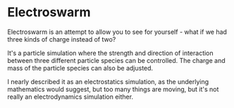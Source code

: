 # Electroswarm

Electroswarm is an attempt to allow you to see for yourself - what if we had three kinds of charge instead of two?

It's a particle simulation where the strength and direction of interaction between three different particle species can be controlled.
The charge and mass of the particle species can also be adjusted.

I nearly described it as an electrostatics simulation, as the underlying mathematics would suggest, but too many things are moving, but it's not really an electrodynamics simulation either.
